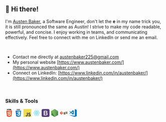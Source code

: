 ## 👋 Hi there!

I'm [Austen Baker](https://www.austenbaker.com/), a Software Engineer, don't let the <b>e</b> in my name trick you, it is still pronounced the same as Austin! I strive to make my code readable, powerful, and concise. I enjoy working in teams, and communicating effectively. Feel free to connect with me on LinkedIn or send me an email.

<br>

-  Contact me directly at [austenbaker225@gmail.com](mailto:austenbaker225@gmail.com)
-  My personal website [https://www.austenbaker.com/](https://www.austenbaker.com/)
-  Connect on LinkedIn: [https://www.linkedin.com/in/austenbaker/](https://www.linkedin.com/in/austenbaker/)

<br>

### Skills & Tools
<code><img height = "25" src = "https://raw.githubusercontent.com/github/explore/80688e429a7d4ef2fca1e82350fe8e3517d3494d/topics/html/html.png"></code>
<code><img height = "25" src = "https://raw.githubusercontent.com/github/explore/80688e429a7d4ef2fca1e82350fe8e3517d3494d/topics/css/css.png"></code>
<code><img height = "25" src = "https://raw.githubusercontent.com/github/explore/80688e429a7d4ef2fca1e82350fe8e3517d3494d/topics/javascript/javascript.png"></code>
<code><img height = "25" src = "https://raw.githubusercontent.com/github/explore/80688e429a7d4ef2fca1e82350fe8e3517d3494d/topics/react/react.png"></code>
<code><img height = "25" src = "https://raw.githubusercontent.com/github/explore/80688e429a7d4ef2fca1e82350fe8e3517d3494d/topics/bootstrap/bootstrap.png"></code>
<code><img height = "25" src = "https://raw.githubusercontent.com/github/explore/80688e429a7d4ef2fca1e82350fe8e3517d3494d/topics/nodejs/nodejs.png"></code>
<code><img height = "25" src = "https://raw.githubusercontent.com/github/explore/80688e429a7d4ef2fca1e82350fe8e3517d3494d/topics/git/git.png"></code>
<code><img height = "25" src = "https://raw.githubusercontent.com/github/explore/80688e429a7d4ef2fca1e82350fe8e3517d3494d/topics/visual-studio-code/visual-studio-code.png"></code>
